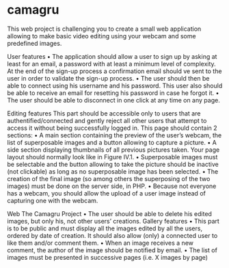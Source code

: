 # camagru

This web project is challenging you to create a small web application allowing to make
basic video editing using your webcam and some predefined images.

 User features
• The application should allow a user to sign up by asking at least for an email, a
password with at least a minimum level of complexity. At the end of the sign-up
process a confirmation email should ve sent to the user in order to validate the
sign-up process.
• The user should then be able to connect using his username and his password. This
user also should be able to receive an email for resetting his password in case he
forgot it.
• The user should be able to disconnect in one click at any time on any page.

 Editing features
This part should be accessible only to users that are authentified/connected and gently
reject all other users that attempt to access it without being successfully logged in.
This page should contain 2 sections:
• A main section containing the preview of the user’s webcam, the list of superposable
images and a button allowing to capture a picture.
• A side section displaying thumbnails of all previous pictures taken.
Your page layout should normally look like in Figure IV.1.
• Superposable images must be selectable and the button allowing to take the picture
should be inactive (not clickable) as long as no superposable image has been
selected.
• The creation of the final image (so among others the superposing of the two images)
must be done on the server side, in PHP.
• Because not everyone has a webcam, you should allow the upload of a user image
instead of capturing one with the webcam.

 Web The Camagru Project
• The user should be able to delete his edited images, but only his, not other users’
creations.
 Gallery features
• This part is to be public and must display all the images edited by all the users,
ordered by date of creation. It should also allow (only) a connected user to like
them and/or comment them.
• When an image receives a new comment, the author of the image should be notified
by email.
• The list of images must be presented in successive pages (i.e. X images by page)
